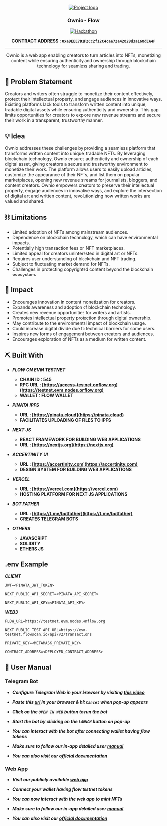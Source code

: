 <p align="center">
  <a href="" rel="noopener">
 <img src="https://i.imgur.com/AZ2iWek.png" alt="Project logo"></a>
</p>
<h3 align="center">Ownio - Flow</h3>
<div align="center">

[![Hackathon](https://img.shields.io/badge/Hackathon-Flow%20Asia%20Hackathon-blue.svg)](http://hackathon.url.com)

**CONTRACT ADDRESS : `0xa9EEE7D1F2Cc2f12C4cae72a42829d3a168dEA4F`**

</div>

---

<p align="center">
Ownio is a web app enabling creators to turn articles into NFTs, monetizing content while ensuring authenticity and ownership through blockchain technology for seamless sharing and trading.
</p>

## 🧐 Problem Statement

Creators and writers often struggle to monetize their content effectively, protect their intellectual property, and engage audiences in innovative ways. Existing platforms lack tools to transform written content into unique, tradable digital assets while ensuring authenticity and ownership. This gap limits opportunities for creators to explore new revenue streams and secure their work in a transparent, trustworthy manner.

## 💡 Idea

Ownio addresses these challenges by providing a seamless platform that transforms written content into unique, tradable NFTs. By leveraging blockchain technology, Ownio ensures authenticity and ownership of each digital asset, giving creators a secure and trustworthy environment to monetize their work. The platform allows users to easily upload articles, customize the appearance of their NFTs, and list them on popular marketplaces, opening new revenue streams for journalists, bloggers, and content creators. Ownio empowers creators to preserve their intellectual property, engage audiences in innovative ways, and explore the intersection of digital art and written content, revolutionizing how written works are valued and shared.

## ⛓️ Limitations
- Limited adoption of NFTs among mainstream audiences.
- Dependence on blockchain technology, which can have environmental impacts.
- Potentially high transaction fees on NFT marketplaces.
- Limited appeal for creators uninterested in digital art or NFTs.
- Requires user understanding of blockchain and NFT trading.
- Subject to fluctuating market demand for NFTs.
- Challenges in protecting copyrighted content beyond the blockchain ecosystem.


## 🚀 Impact

- Encourages innovation in content monetization for creators.  
- Expands awareness and adoption of blockchain technology.  
- Creates new revenue opportunities for writers and artists.  
- Promotes intellectual property protection through digital ownership.  
- May contribute to the environmental impact of blockchain usage.  
- Could increase digital divide due to technical barriers for some users.  
- Inspires new forms of engagement between creators and audiences.  
- Encourages exploration of NFTs as a medium for written content.

## ⛏️ Built With

- ***FLOW ON EVM TESTNET***
  - **CHAIN ID : 545**
  - **RPC URL : [https://access-testnet.onflow.org](https://testnet.evm.nodes.onflow.org)**
  - **WALLET : FLOW WALLET**

- ***PINATA IPFS***
  - **URL : [https://pinata.cloud](https://pinata.cloud)**
  - **FACILITATES UPLOADING OF FILES TO IPFS**

- ***NEXT JS***
  - **REACT FRAMEWORK FOR BUILDING WEB APPLICATIONS**
  - **URL : [https://nextjs.org](https://nextjs.org)**

- ***ACCERTINITY UI***
  - **URL : [https://accertinity.com](https://accertinity.com)**
  - **DESIGN SYSTEM FOR BUILDING WEB APPLICATIONS**

- ***VERCEL***
  - **URL : [https://vercel.com](https://vercel.com)**
  - **HOSTING PLATFORM FOR NEXT JS APPLICATIONS**

- ***BOT FATHER***
  - **URL : [https://t.me/botfather](https://t.me/botfather)**
  - **CREATES TELEGRAM BOTS**

- ***OTHERS***
  - **JAVASCRIPT**
  - **SOLIDITY**
  - **ETHERS JS**

## .env Example

***CLIENT***

```env
JWT=<PINATA_JWT_TOKEN>

NEXT_PUBLIC_API_SECRET=<PINATA_API_SECRET>

NEXT_PUBLIC_API_KEY=<PINATA_API_KEY>
```

***WEB3***

```env
FLOW_URL=https://testnet.evm.nodes.onflow.org

NEXT_PUBLIC_TEST_API_URL=https://evm-testnet.flowscan.io/api/v2/transactions

PRIVATE_KEY=<METAMASK_PRIVATE_KEY>

CONTRACT_ADDRESS=<DEPLOYED_CONTRACT_ADDRESS>
```


## 📖 User Manual

### Telegram Bot

- ***Configure Telegram Web in your browser by visiting [this video](https://youtu.be/y0CxYZwochY?feature=shared)***

- ***Paste this [url](https://t.me/OwnioFlowBot/OwnioFlow) in your browser & hit `Cancel` when pop-up appears***

- ***Click on the `OPEN IN WEB` button to run the bot***

- ***Start the bot by clicking on the `LAUNCH` button on pop-up***

- ***You can interact with the bot after connecting wallet having flow tokens***

- ***Make sure to follow our in-app detailed user [manual](https://flow-hackathon-nu.vercel.app/manual)***

- ***You can also visit our [official documentation](https://shorturl.at/fYJBL)***

### Web App

- ***Visit our publicly available [web app](https://flow-hackathon-nu.vercel.app)***

- ***Connect your wallet having flow testnet tokens***

- ***You can now interact with the web app to mint NFTs***

- ***Make sure to follow our in-app detailed user [manual](https://flow-hackathon-nu.vercel.app/manual)***

- ***You can also visit our [official documentation](https://shorturl.at/fYJBL)***
